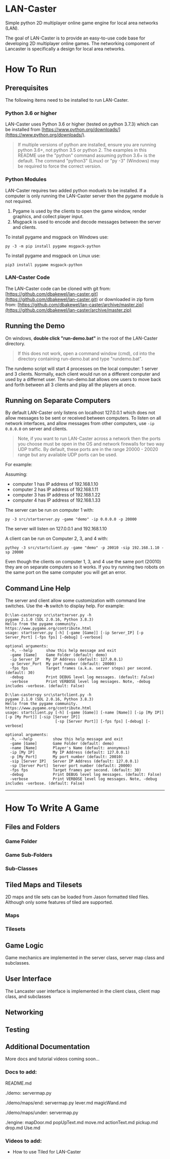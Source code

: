 # LAN-Caster
Simple python 2D multiplayer online game engine for local area networks (LAN).

The goal of LAN-Caster is to provide an easy-to-use code base for developing 2D multiplayer online games. The networking component of Lancaster is specifically a design for local area networks.

# How To Run


## Prerequisites

The following items need to be installed to run LAN-Caster.

### Python 3.6 or higher

LAN-Caster uses Python 3.6 or higher (tested on python 3.7.3) which can be installed from [https://www.python.org/downloads/](https://www.python.org/downloads/).

> If multiple versions of python are installed, ensure you are running python 3.6+, not python 3.5 or python 2. The examples in this README use the "python" command assuming python 3.6+ is the default. The command "python3" (Linux) or "py -3" (Windows) may be required to force the correct version.

### Python Modules
LAN-Caster requires two added python moduels to be installed. If a computer is only running the LAN-Caster server then the pygame module is not required.
1) Pygame is used by the clients to open the game window, render graphics, and collect player input. 
2) Msgpack is used to encode and decode messages between the server and clients.

To install pygame and msgpack on Windows use:
```
py -3 -m pip install pygame msgpack-python
```

To install pygame and msgpack on Linux use:
```
pip3 install pygame msgpack-python
```

### LAN-Caster Code

The LAN-Caster code can be cloned with git from: [https://github.com/dbakewel/lan-caster.git](https://github.com/dbakewel/lan-caster.git) or downloaded in zip form from: [https://github.com/dbakewel/lan-caster/archive/master.zip](https://github.com/dbakewel/lan-caster/archive/master.zip)


## Running the Demo

On windows, **double click "run-demo.bat"** in the root of the LAN-Caster directory.

> If this does not work, open a command window (cmd), cd into the directory containing run-demo.bat and type "rundemo.bat".

The rundemo script will start 4 processes on the local computer: 1 server and 3 clients. Normally, each client would run on a different computer and used by a differnet user. The run-demo.bat allows one users to move back and forth between all 3 clients and play all the players at once.

## Running on Separate Computers

By default LAN-Caster only listens on localhost 127.0.0.1 which does not allow messages to be sent or received between computers. To listen on all network interfaces, and allow messages from other computers, use ```-ip 0.0.0.0``` on server and clients. 

> Note, if you want to run LAN-Caster across a network then the ports you choose must be open in the OS and network firewalls for two way UDP traffic. By default, these ports are in the range 20000 - 20020 range but any available UDP ports can be used.

For example:

Assuming:
*   computer 1 has IP address of 192.168.1.10
*   computer 2 has IP address of 192.168.1.11
*   computer 3 has IP address of 192.168.1.22
*   computer 4 has IP address of 192.168.1.33

The server can be run on computer 1 with: 

```
py -3 src/startserver.py -game "demo" -ip 0.0.0.0 -p 20000
```

The server will listen on 127.0.0.1 and 192.168.1.10

A client can be run on Computer 2, 3, and 4 with: 

```
pythoy -3 src/startclient.py -game "demo" -p 20010 -sip 192.168.1.10 -sp 20000
```

Even though the clients on computer 1, 3, and 4 use the same port (20010) they are on separate computers so it works. If you try running two robots on the same port on the same computer you will get an error.

## Command Line Help

The server and client allow some customization with command line switches. Use the **-h** switch to display help. For example:

```
D:\lan-caster>py src\startserver.py -h
pygame 2.1.0 (SDL 2.0.16, Python 3.8.3)
Hello from the pygame community. https://www.pygame.org/contribute.html
usage: startserver.py [-h] [-game [Game]] [-ip Server_IP] [-p Server_Port] [-fps fps] [-debug] [-verbose]

optional arguments:
  -h, --help      show this help message and exit
  -game [Game]    Game Folder (default: demo)
  -ip Server_IP   My IP Address (default: 127.0.0.1)
  -p Server_Port  My port number (default: 20000)
  -fps fps        Target frames (a.k.a. server steps) per second. (default: 30)
  -debug          Print DEBUG level log messages. (default: False)
  -verbose        Print VERBOSE level log messages. Note, -debug includes -verbose. (default: False)
```

```
D:\lan-caster>py src\startclient.py -h
pygame 2.1.0 (SDL 2.0.16, Python 3.8.3)
Hello from the pygame community. https://www.pygame.org/contribute.html
usage: startclient.py [-h] [-game [Game]] [-name [Name]] [-ip [My IP]] [-p [My Port]] [-sip [Server IP]]
                      [-sp [Server Port]] [-fps fps] [-debug] [-verbose]

optional arguments:
  -h, --help         show this help message and exit
  -game [Game]       Game Folder (default: demo)
  -name [Name]       Player's Name (default: anonymous)
  -ip [My IP]        My IP Address (default: 127.0.0.1)
  -p [My Port]       My port number (default: 20010)
  -sip [Server IP]   Server IP Address (default: 127.0.0.1)
  -sp [Server Port]  Server port number (default: 20000)
  -fps fps           Target frames per second. (default: 30)
  -debug             Print DEBUG level log messages. (default: False)
  -verbose           Print VERBOSE level log messages. Note, -debug includes -verbose. (default: False)
```

---


# How To Write A Game

## Files and Folders

### Game Folder

### Game Sub-Folders

### Sub-Classes

## Tiled Maps and Tilesets
2D maps and tile sets can be loaded from Jason formatted tiled files. Although only some features of tiled are supported.

### Maps

### Tilesets

## Game Logic


Game mechanics are implemented in the server class, server map class and subclasses.

## User Interface
The Lancaster user interface is implemented in the client class, client map class, and subclasses

## Networking

## Testing

## Additional Documentation

More docs and tutorial videos coming soon...

### Docs to add:

README.md

./demo:
servermap.py


./demo/maps/end:
servermap.py
lever.md
magicWand.md

./demo/maps/under:
servermap.py

./engine:
mapDoor.md
popUpText.md
move.md
actionText.md
pickup.md
drop.md
Use.md

### Videos to add:
*	How to use Tiled for LAN-Caster